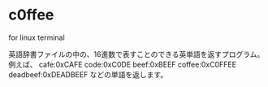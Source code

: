 # c0ffee

for linux terminal

英語辞書ファイルの中の、16進数で表すことのできる英単語を返すプログラム。
例えば、
cafe:0xCAFE
code:0xC0DE
beef:0xBEEF
coffee:0xC0FFEE
deadbeef:0xDEADBEEF
などの単語を返します。
